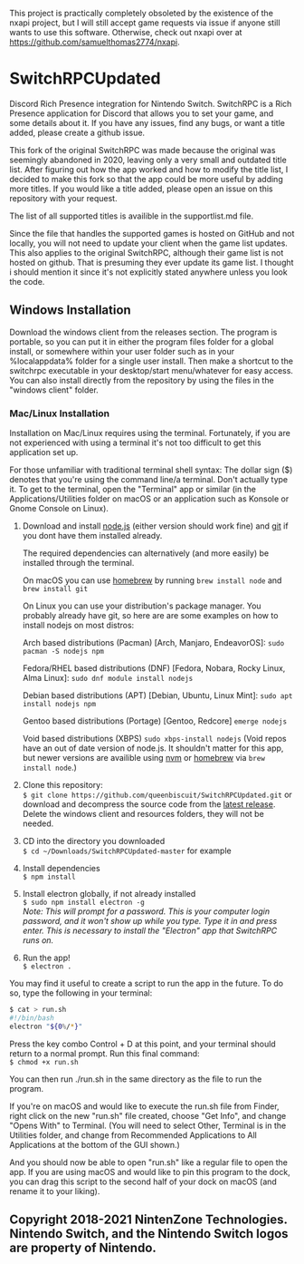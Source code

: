 This project is practically completely obsoleted by the existence of the nxapi project, but I will still accept game requests via issue if anyone still wants to use this software. Otherwise, check out nxapi over at https://github.com/samuelthomas2774/nxapi.
 
# SwitchRPCUpdated
Discord Rich Presence integration for Nintendo Switch.
SwitchRPC is a Rich Presence application for Discord that allows you to set your game, and some details about it.
If you have any issues, find any bugs, or want a title added, please create a github issue.

This fork of the original SwitchRPC was made because the original was seemingly abandoned in 2020, leaving only a very small and outdated title list. After figuring out how the app worked and how to modify the title list, I decided to make this fork so that the app could be more useful by adding more titles. If you would like a title added, please open an issue on this repository with your request.

The list of all supported titles is availible in the supportlist.md file.

Since the file that handles the supported games is hosted on GitHub and not locally, you will not need to update your client when the game list updates. This also applies to the original SwitchRPC, although their game list is not hosted on github. That is presuming they ever update its game list. I thought i should mention it since it's not explicitly stated anywhere unless you look the code.

## Windows Installation
Download the windows client from the releases section. The program is portable, so you can put it in either the program files folder for a global install, or somewhere within your user folder such as in your %localappdata% folder for a single user install. Then make a shortcut to the switchrpc executable in your desktop/start menu/whatever for easy access. You can also install directly from the repository by using the files in the "windows client" folder.

### Mac/Linux Installation

Installation on Mac/Linux requires using the terminal. Fortunately, if you are not experienced with using a terminal it's not too difficult to get this application set up.

For those unfamiliar with traditional terminal shell syntax: The dollar sign ($) denotes that you're using the command line/a terminal. Don't actually type it. To get to the terminal, open the "Terminal" app or similar (in the Applications/Utilities folder on macOS or an application such as Konsole or Gnome Console on Linux).

1. Download and install [node.js](https://nodejs.org/en/) (either version should work fine) and [git](https://git-scm.com/downloads) if you dont have them installed already.

   The required dependencies can alternatively (and more easily) be installed through the terminal.

   On macOS you can use [homebrew](https://brew.sh) by running `brew install node` and `brew install git`

   On Linux you can use your distribution's package manager. You probably already have git, so here are are some examples on how to install nodejs on most distros:

   Arch based distributions (Pacman) [Arch, Manjaro, EndeavorOS]: `sudo pacman -S nodejs npm`

   Fedora/RHEL based distributions (DNF) [Fedora, Nobara, Rocky Linux, Alma Linux]: `sudo dnf module install nodejs`

   Debian based distributions (APT) [Debian, Ubuntu, Linux Mint]: `sudo apt install nodejs npm`

   Gentoo based distributions (Portage) [Gentoo, Redcore] `emerge nodejs`

   Void based distributions (XBPS) `sudo xbps-install nodejs` (Void repos have an out of date version of node.js. It shouldn't matter for this app, but newer versions are availible using [nvm](https://github.com/nvm-sh/nvm#installing-and-updating) or [homebrew](https://brew.sh) via `brew install node`.)
   
3. Clone this repository:  
`$ git clone https://github.com/queenbiscuit/SwitchRPCUpdated.git` or download and decompress the source code from the [latest release](https://github.com/queenbiscuit311/SwitchRPCUpdated/archive/refs/heads/master.zip). Delete the windows client and resources folders, they will not be needed.
4. CD into the directory you downloaded  
`$ cd ~/Downloads/SwitchRPCUpdated-master` for example
5. Install dependencies  
`$ npm install`
6. Install electron globally, if not already installed  
`$ sudo npm install electron -g`  
*Note: This will prompt for a password. This is your computer login password, and it won't show up while you type. Type it in and press enter. This is necessary to install the "Electron" app that SwitchRPC runs on.*
7. Run the app!  
`$ electron .`

You may find it useful to create a script to run the app in the future. To do so, type the following in your terminal:
```bash
$ cat > run.sh
#!/bin/bash
electron "${0%/*}"
```  
Press the key combo Control + D at this point, and your terminal should return to a normal prompt. Run this final command:  
`$ chmod +x run.sh`

You can then run ./run.sh in the same directory as the file to run the program.

If you're on macOS and would like to execute the run.sh file from Finder, right click on the new "run.sh" file created, choose "Get Info", and change "Opens With" to Terminal. (You will need to select Other, Terminal is in the Utilities folder, and change from Recommended Applications to All Applications at the bottom of the GUI shown.)

And you should now be able to open "run.sh" like a regular file to open the app. If you are using macOS and would like to pin this program to the dock, you can drag this script to the second half of your dock on macOS (and rename it to your liking).

## Copyright 2018-2021 NintenZone Technologies. Nintendo Switch, and the Nintendo Switch logos are property of Nintendo.
